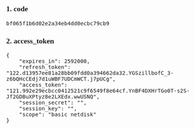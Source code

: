 <span  style="font-family: Simsun,serif; font-size: 17px; ">

### 1. code

~~~
bf065f1b6d02e2a34eb4dd0ecbc79cb9
~~~

### 2. access_token

~~~
{
    "expires_in": 2592000,
    "refresh_token": "122.d13957ee81a28bb09fdd0a394662da32.YGSzillbofC_3-z6bQHcCEdj7d1uWBF7UDCmWCT.j7pUCg",
    "access_token": "121.992e29ecbcc0412521c9f6549f8e64cf.YnBF4DXHrTGo0T-s2S-Jf2GDBuXPtyz8e2LXEdx.wwUSNQ",
    "session_secret": "",
    "session_key": "",
    "scope": "basic netdisk"
}
~~~

</span>